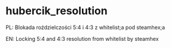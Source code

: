 # hubercik_resolution
PL: Blokada roździelczości 5:4 i 4:3 z whitelist;a pod steamhex;a

EN: Locking 5:4 and 4:3 resolution from whitelist by steamhex
